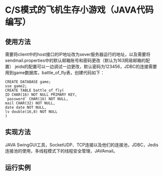 C/S模式的飞机生存小游戏（JAVA代码编写）
=
## 使用方法
  需要将client中的host接口的IP地址改为sever服务器运行的地址，以及需要将sendmail.properties中的默认邮箱账号和密码更改（默认为163网易邮箱的配置）
jeids的配置可以一边调试一边更改，默认密码为123456，JDBC的连接需要用到game数据库，battle_of_fly表，创建代码如下：
```
CREATE DATABASE game;
use game2;
CREATE TABLE battle_of_fly(
ID CHAR(16) NOT NULL PRIMARY KEY,
`password` CHAR(16) NOT NULL,
mail CHAR(32) NOT NULL,
date date NOT NULL,
lv double(16,8) NOT NULL
)
```
## 实现方法
JAVA SwingGUI工具，SocketUDP、TCP连接以及他们的连接池，JDBC，Jedis连接池的使用，多线程模式下的线程安全管理，JAVAmail。
## 运行实例
